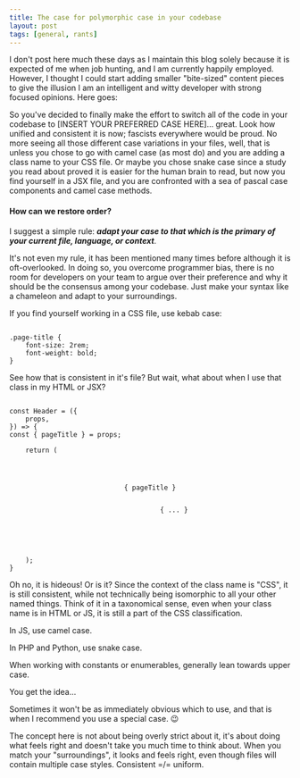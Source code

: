 ```yaml
---
title: The case for polymorphic case in your codebase
layout: post
tags: [general, rants]
---
```


I don't post here much these days as I maintain this blog solely because it is expected of me when job hunting, and I am currently happily employed. However, I thought I could start adding smaller "bite-sized" content pieces to give the illusion I am an intelligent and witty developer with strong focused opinions.<!--more--> Here goes:

So you've decided to finally make the effort to switch all of the code in your codebase to [INSERT YOUR PREFERRED CASE HERE]... great. Look how unified and consistent it is now; fascists everywhere would be proud. No more seeing all those different case variations in your files, well, that is unless you chose to go with camel case (as most do) and you are adding a class name to your CSS file. Or maybe you chose snake case since a study you read about proved it is easier for the human brain to read, but now you find yourself in a JSX file, and you are confronted with a sea of pascal case components and camel case methods.

#### How can we restore order?

I suggest a simple rule: ***adapt your case to that which is the primary of your current file, language, or context***.

It's not even my rule, it has been mentioned many times before although it is oft-overlooked. In doing so, you overcome programmer bias, there is no room for developers on your team to argue over their preference and why it should be the consensus among your codebase. Just make your syntax like a chameleon and adapt to your surroundings.

If you find yourself working in a CSS file, use kebab case:
<pre><code>
.page-title {
    font-size: 2rem;
    font-weight: bold;
}
</code></pre>

See how that is consistent in it's file? But wait, what about when I use that class in my HTML or JSX?
<pre><code>
const Header = ({
    props,
}) => {
const { pageTitle } = props;

    return (
        <header>
            <p className="page-title">{ pageTitle }</p>
            { ... }
        </header>
    );
}
</code></pre>

Oh no, it is hideous! Or is it? Since the context of the class name is "CSS", it is still consistent, while not technically being isomorphic to all your other named things. Think of it in a taxonomical sense, even when your class name is in HTML or JS, it is still a part of the CSS classification.

In JS, use camel case.

In PHP and Python, use snake case.

When working with constants or enumerables, generally lean towards upper case.

You get the idea...

Sometimes it won't be as immediately obvious which to use, and that is when I recommend you use a special case.  😉

The concept here is not about being overly strict about it, it's about doing what feels right and doesn't take you much time to think about. When you match your "surroundings", it looks and feels right, even though files will contain multiple case styles. Consistent =/= uniform.
